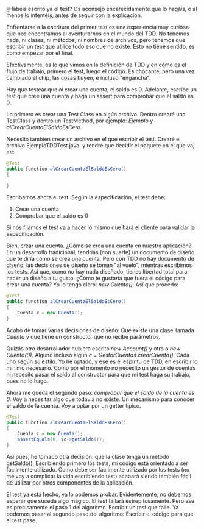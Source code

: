 ¿Habéis escrito ya el test? Os aconsejo encarecidamente que lo hagáis, o al 
menos lo intentéis, antes de seguir con la explicación.

Enfrentarse a la escritura del primer test es una experiencia muy curiosa que nos encontramos
al aventurarnos en el mundo del TDD. No tenemos nada, ni clases, ni métodos, 
ni nombres de archivos, pero tenemos que escribir un test que utilice todo eso 
que no existe. Esto no tiene sentido, es como empezar por el final.

Efectivamente, es lo que vimos en la definición de TDD y en cómo es el flujo de 
trabajo, primero el test, luego el código. Es chocante, pero una vez cambiado el 
chip, las cosas fluyen, e incluso "engancha".

Hay que testear que al crear una cuenta, el saldo es 0. Adelante, escribe un test 
que cree una cuenta y haga un assert para comprobar que el saldo es 0.

Lo primero es crear una Test Class en algún archivo. Dentro crearé una TestClass y dentro un TestMethod, por ejemplo: *Ejemplo* y *alCrearCuentaElSaldoEsCero*.

Necesito también crear un archivo en el que escribir el test. Crearé el archivo EjemploTDDTest.java, y tendré que decidir el paquete en el que va, etc 


```java
@Test
public function alCrearCuentaElSaldoEsCero()
{
    
}
```

Escribamos ahora el test. Según la especificación, el test debe:

1. Crear una cuenta
2. Comprobar que el saldo es 0

Si nos fijamos el test va a hacer lo mismo que hará el cliente para validar la especificación.

Bien, crear una cuenta. ¿Cómo se crea una cuenta en nuestra aplicación? En un desarrollo tradicional, 
tendrías (con suerte) un documento de diseño que te diría cómo se crea una cuenta. Pero con TDD no hay
documento de diseño, las decisiones de diseño se toman "al vuelo", mientras escribimos los tests. Así que, 
como no hay nada diseñado, tienes libertad total para hacer un diseño a tu gusto. ¿Cómo te gustaría 
que fuera el código para crear una cuenta? Yo lo tengo claro: *new Cuenta()*. Así que procedo:

```java
@Test
public function alCrearCuentaElSaldoEsCero()
{
    Cuenta c = new Cuenta();
}
```

Acabo de tomar varias decisiones de diseño: Que existe una clase llamada *Cuenta*
y que tiene un constructor que no recibe parámetros.

Quizás otro desarrollador hubiera escrito *new Account()* y otro o *new Cuenta(0)*. 
Alguno incluso algún *c = GestorCuentas.crearCuenta()*. Cada uno según su estilo.
Yo he optado, y ese es el espíritu de TDD, en escribir lo mínimo necesario. Como 
por el momento no necesito un gestor de cuentas ni necesito pasar el saldo al constructor
para que mi test haga su trabajo, pues no lo hago.

Ahora me queda el segundo paso: *comprobar que el saldo de la cuenta es 0*. Voy 
a necesitar algo que todavía no existe. Un mecanismo para conocer el saldo de la 
cuenta. Voy a optar por un getter típico.

```java
@Test
public function alCrearCuentaElSaldoEsCero()
{
    Cuenta c = new Cuenta();
    assertEquals(0, $c->getSaldo());
}
```

Así pues, he tomado otra decisión: que la clase tenga un método getSaldo(). 
Escribiendo primero los tests, mi código está orientado a ser fácilmente utilizado.
Como debe ser fácilmente utilizado por los tests (no me voy a complicar la vida 
escribiendo test) acabará siendo también fácil de utilizar por otros componentes de la 
aplicación.

El test ya está hecho, ya lo podemos probar. Evidentemente, no debemos esperar 
que suceda algo mágico. El test fallará estrepitosamente. Pero ese es precisamente
el paso 1 del algoritmo. Escribir un test que falle. Ya podemos pasar al segundo
paso del algoritmo: Escribir el código para que el test pase.










